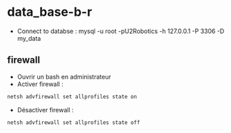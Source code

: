 # data_base-b-r

- Connect to databse : mysql -u root -pU2Robotics -h 127.0.0.1 -P 3306 -D my_data


## firewall
- Ouvrir un bash en administrateur
- Activer firewall :
```bash
netsh advfirewall set allprofiles state on
```

- Désactiver firewall :
```bash
netsh advfirewall set allprofiles state off
```
